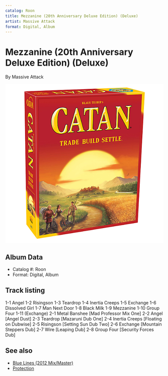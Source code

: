 ```yaml
---
catalog: Roon
title: Mezzanine (20th Anniversary Deluxe Edition) (Deluxe)
artist: Massive Attack
format: Digital, Album
---
```


# Mezzanine (20th Anniversary Deluxe Edition) (Deluxe)

By Massive Attack

![](../../assets/albumcovers/Massive_Attack-Mezzanine_20th_Anniversary_Deluxe_Edition_Deluxe.png)

## Album Data

- Catalog #: Roon
- Format: Digital, Album


## Track listing


1-1 Angel
1-2 Risingson
1-3 Teardrop
1-4 Inertia Creeps
1-5 Exchange
1-6 Dissolved Girl
1-7 Man Next Door
1-8 Black Milk
1-9 Mezzanine
1-10 Group Four
1-11 (Exchange)
2-1 Metal Banshee [Mad Professor Mix One]
2-2 Angel [Angel Dust]
2-3 Teardrop [Mazaruni Dub One]
2-4 Inertia Creeps [Floating on Dubwise]
2-5 Risingson [Setting Sun Dub Two]
2-6 Exchange [Mountain Steppers Dub]
2-7 Wire [Leaping Dub]
2-8 Group Four [Security Forces Dub]


## See also

- [Blue Lines (2012 Mix/Master)](Blue_Lines_2012_Mix-Master.md)
- [Protection](Protection.md)
